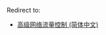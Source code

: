 Redirect to:

*   [高级网络流量控制 (简体中文)](/index.php?title=%E9%AB%98%E7%BA%A7%E7%BD%91%E7%BB%9C%E6%B5%81%E9%87%8F%E6%8E%A7%E5%88%B6_(%E7%AE%80%E4%BD%93%E4%B8%AD%E6%96%87)&action=edit&redlink=1 "高级网络流量控制 (简体中文) (page does not exist)")